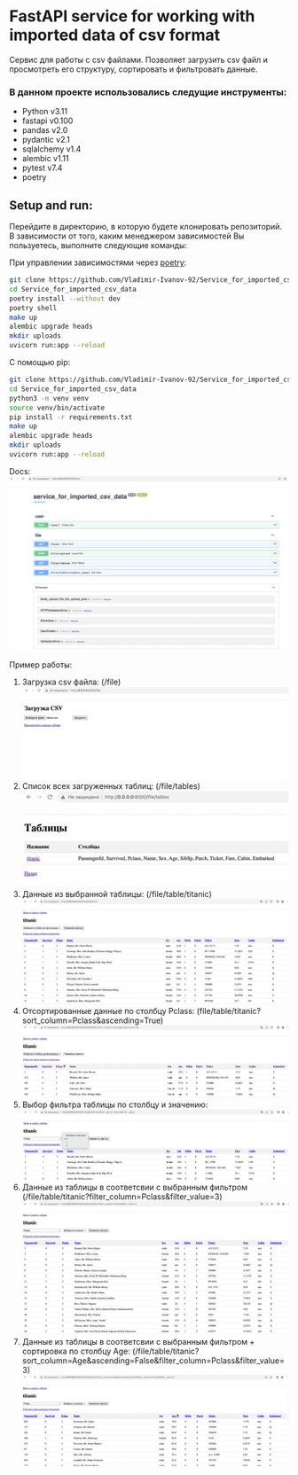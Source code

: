 # FastAPI service for working with imported data of csv format

Сервис для работы с csv файлами. Позволяет загрузить csv файл и просмотреть его
структуру, сортировать и фильтровать данные. 

### В данном проекте использовались следущие инструменты:

  - Python v3.11
  - fastapi v0.100
  - pandas v2.0
  - pydantic v2.1
  - sqlalchemy v1.4
  - alembic v1.11
  - pytest v7.4
  - poetry

## Setup and run:
Перейдите в директорию, в которую будете клонировать репозиторий.
В зависимости от того, каким менеджером зависимостей Вы пользуетесь, выполните следующие
команды:

При управлении зависимостями через [poetry](https://python-poetry.org/):
```bash
git clone https://github.com/Vladimir-Ivanov-92/Service_for_imported_csv_data.git
cd Service_for_imported_csv_data 
poetry install --without dev
poetry shell
make up
alembic upgrade heads
mkdir uploads
uvicorn run:app --reload
```

С помощью pip:
```bash
git clone https://github.com/Vladimir-Ivanov-92/Service_for_imported_csv_data.git
cd Service_for_imported_csv_data
python3 -m venv venv 
source venv/bin/activate
pip install -r requirements.txt
make up
alembic upgrade heads
mkdir uploads
uvicorn run:app --reload
```

Docs: 
![docs.png](image_readme%2Fdocs.png)

Пример работы:
1. Загрузка csv файла: (/file)
![Загрузка CSV.png](image_readme%2F%D0%97%D0%B0%D0%B3%D1%80%D1%83%D0%B7%D0%BA%D0%B0%20CSV.png)
2. Список всех загруженных таблиц: (/file/tables)
![Таблицы.png](image_readme%2F%D0%A2%D0%B0%D0%B1%D0%BB%D0%B8%D1%86%D1%8B.png)
3. Данные из выбранной таблицы: (/file/table/titanic)
![Таблица (общие данные).png](image_readme%2F%D0%A2%D0%B0%D0%B1%D0%BB%D0%B8%D1%86%D0%B0%20%28%D0%BE%D0%B1%D1%89%D0%B8%D0%B5%20%D0%B4%D0%B0%D0%BD%D0%BD%D1%8B%D0%B5%29.png)
4. Отсортированные данные по столбцу Pclass: (file/table/titanic?sort_column=Pclass&ascending=True)
![Таблица + сортировка.png](image_readme%2F%D0%A2%D0%B0%D0%B1%D0%BB%D0%B8%D1%86%D0%B0%20%2B%20%D1%81%D0%BE%D1%80%D1%82%D0%B8%D1%80%D0%BE%D0%B2%D0%BA%D0%B0.png)
5. Выбор фильтра таблицы по столбцу и значению: 
![Фильтр 2.png](image_readme%2F%D0%A4%D0%B8%D0%BB%D1%8C%D1%82%D1%80%202.png)
6. Данные из таблицы в соответсвии с выбранным фильтром (/file/table/titanic?filter_column=Pclass&filter_value=3)
![Таблица + фильтр.png](image_readme%2F%D0%A2%D0%B0%D0%B1%D0%BB%D0%B8%D1%86%D0%B0%20%2B%20%D1%84%D0%B8%D0%BB%D1%8C%D1%82%D1%80.png)
7. Данные из таблицы в соответсвии с выбранным фильтром + сортировка по столбцу Age: (/file/table/titanic?sort_column=Age&ascending=False&filter_column=Pclass&filter_value=3)
![Таблица + фильтр + сортировка.png](image_readme%2F%D0%A2%D0%B0%D0%B1%D0%BB%D0%B8%D1%86%D0%B0%20%2B%20%D1%84%D0%B8%D0%BB%D1%8C%D1%82%D1%80%20%2B%20%D1%81%D0%BE%D1%80%D1%82%D0%B8%D1%80%D0%BE%D0%B2%D0%BA%D0%B0.png)